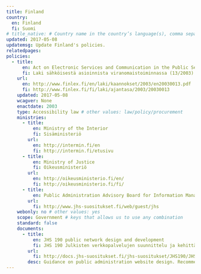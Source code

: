 ```yaml
---
title: Finland
country:
  en: Finland
  fi: Suomi
# title_native: # Country name in the country’s language(s), comma separated. For Switzerland: Schweiz, Suisse, Svizzera, Svizra
updated: 2017-05-08
updatemsg: Update Finland's policies.
relatedpages:
policies:
  - title:
      en: Act on Electronic Services and Communication in the Public Sector
      fi: Laki sähköisestä asioinnista viranomaistoiminnassa (13/2003)
    url:
      en: http://www.finlex.fi/en/laki/kaannokset/2003/en20030013.pdf
      fi: http://www.finlex.fi/fi/laki/ajantasa/2003/20030013
    updated: 2017-05-08
    wcagver: None
    enactdate: 2003
    type: Accessibility law # other values: law/policy/procurement
    ministries:
      - title:
          en: Ministry of the Interior
          fi: Sisäministeriö
        url:
          en: http://intermin.fi/en
          fi: http://intermin.fi/etusivu
      - title:
          en: Ministry of Justice
          fi: Oikeusministeriö
        url:
          en: http://oikeusministerio.fi/en/
          fi: http://oikeusministerio.fi/fi/
      - title:
          en: Public Administration Advisory Board for Information Management
        url:
          fi: http://www.jhs-suositukset.fi/web/guest/jhs
    webonly: no # other values: yes
    scope: Government # keys that allows us to use any combination
    standard: false
    documents:
      - title:
          en: JHS 190 public network design and development
          fi: JHS 190 Julkisten verkkopalvelujen suunnittelu ja kehittäminen
        url:
          fi: http://docs.jhs-suositukset.fi/jhs-suositukset/JHS190/JHS190.html
        desc: Guidance on public administration website design. Recommends WCAG 2.0 Level AA.
---
```

